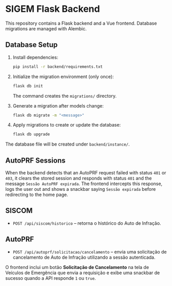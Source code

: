 # SIGEM Flask Backend

This repository contains a Flask backend and a Vue frontend. Database migrations are managed with Alembic.

## Database Setup

1. Install dependencies:
   ```bash
   pip install -r backend/requirements.txt
   ```

2. Initialize the migration environment (only once):
   ```bash
   flask db init
   ```
   The command creates the `migrations/` directory.

3. Generate a migration after models change:
   ```bash
   flask db migrate -m "<message>"
   ```

4. Apply migrations to create or update the database:
   ```bash
   flask db upgrade
   ```

The database file will be created under `backend/instance/`.

## AutoPRF Sessions

When the backend detects that an AutoPRF request failed with status `401` or
`403`, it clears the stored session and responds with status `401` and the
message `Sessão AutoPRF expirada`. The frontend intercepts this response,
logs the user out and shows a snackbar saying `Sessão expirada` before
redirecting to the home page.

## SISCOM

- `POST /api/siscom/historico` – retorna o histórico do Auto de Infração.

## AutoPRF

- `POST /api/autoprf/solicitacao/cancelamento` – envia uma solicitação de
  cancelamento de Auto de Infração utilizando a sessão autenticada.

O frontend inclui um botão **Solicitação de Cancelamento** na tela de
Veículos de Emergência que envia a requisição e exibe uma snackbar de sucesso
quando a API responde `1` ou `true`.

